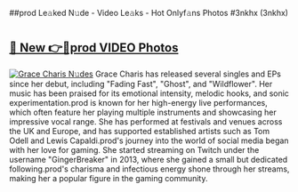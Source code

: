 ##prod Le𝚊ked N𝚞de - Video Le𝚊ks - Hot Onlyf𝚊ns Photos #3nkhx (3nkhx)

# <h2><a href="https://mediaupload.pro?title=prod&ref=9FEB">🔗 New 👉🔴prod VIDEO Photos</a></h2>

[![Grace Charis N𝚞des](https://i.imgur.com/rIISA9y.gif)](https://mediaupload.pro?title=prod&ref=9FEB)
Grace Charis has released several singles and EPs since her debut, including "Fading Fast", "Ghost", and "Wildflower". Her music has been praised for its emotional intensity, melodic hooks, and sonic experimentation.prod is known for her high-energy live performances, which often feature her playing multiple instruments and showcasing her impressive vocal range. She has performed at festivals and venues across the UK and Europe, and has supported established artists such as Tom Odell and Lewis Capaldi.prod's journey into the world of social media began with her love for gaming. She started streaming on Twitch under the username "GingerBreaker" in 2013, where she gained a small but dedicated following.prod's charisma and infectious energy shone through her streams, making her a popular figure in the gaming community.